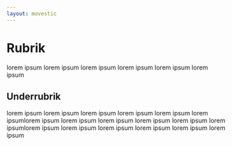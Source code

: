 ```yaml
---
layout: movestic
---
```

# Rubrik
lorem ipsum lorem ipsum lorem ipsum lorem ipsum lorem ipsum lorem ipsum

## Underrubrik
lorem ipsum lorem ipsum lorem ipsum lorem ipsum lorem ipsum lorem ipsumlorem ipsum lorem ipsum lorem ipsum lorem ipsum lorem ipsum lorem ipsumlorem ipsum lorem ipsum lorem ipsum lorem ipsum lorem ipsum lorem ipsum 